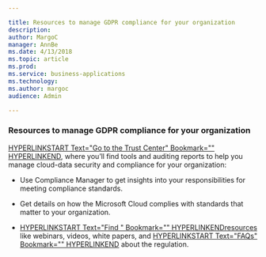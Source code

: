 ```yaml
---

title: Resources to manage GDPR compliance for your organization
description: 
author: MargoC
manager: AnnBe
ms.date: 4/13/2018
ms.topic: article
ms.prod: 
ms.service: business-applications
ms.technology: 
ms.author: margoc
audience: Admin

---
```

### Resources to manage GDPR compliance for your organization



[HYPERLINKSTART Text="Go to the Trust Center" Bookmark=""
HYPERLINKEND](https://www.microsoft.com/en-us/TrustCenter/Privacy/gdpr/default.aspx),
where you’ll find tools and auditing reports to help you manage cloud-data
security and compliance for your organization:

-   Use Compliance Manager to get insights into your responsibilities for
    meeting compliance standards.

-   Get details on how the Microsoft Cloud complies with standards that matter
    to your organization.

-   [HYPERLINKSTART Text="Find " Bookmark=""
    HYPERLINKENDresources](https://www.microsoft.com/en-us/trustcenter/privacy/gdpr/resources)
    like webinars, videos, white papers, and [HYPERLINKSTART Text="FAQs"
    Bookmark=""
    HYPERLINKEND](https://www.microsoft.com/en-us/TrustCenter/Privacy/gdpr/FAQ)
    about the regulation.
